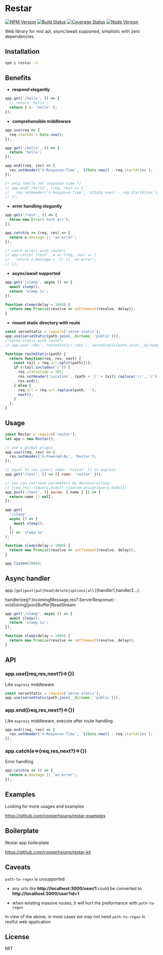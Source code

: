 # Restar

[![NPM Version][npm-image]][npm-url]
[![Build Status][travis-image]][travis-url]
[![Coverage Status][coverage-image]][coverage-url]
[![Node Version][node-image]][node-url]

Web library for rest api, async/await supported, simplistic with zero dependencies.

## Installation

```bash
npm i restar -S
```

## Benefits

- **respond elegantly**

```javascript
app.get('/hello', () => {
  // return 'hello';
  return { s: 'hello' };
});
```

- **comprehensible middleware**

```javascript
app.use(req => {
  req.startAt = Date.now();
});

app.get('/hello', () => {
  return 'hello';
});

app.end((req, res) => {
  res.setHeader('X-Response-Time', `${Date.now() - req.startAt}ms`);
});

/* only /hello set response time */
// app.end('/hello', (req, res) => {
//   res.setHeader('X-Response-Time', `${Date.now() - req.startAt}ms`);
// });
```

- **error handling elegantly**

```javascript
app.get('/test', () => {
  throw new Error('test err');
});

app.catch(e => (req, res) => {
  return e.message || 'an error';
});

/* catch errors with route*/
// app.catch('/test', e => (req, res) => {
//   return e.message + '2' || 'an error';
// });
```

- **async/await supported**

```javascript
app.get('/sleep', async () => {
  await sleep();
  return 'sleep 1s';
});

function sleep(delay = 1000) {
  return new Promise(resolve => setTimeout(resolve, delay));
}
```

- **mount static directory with route**

```javascript
const serveStatic = require('serve-static');
app.use(serveStatic(path.join(__dirname, 'public')));
/*serve static with route*/
// app.use('/doc', routeStatic('/doc'), serveStatic(path.join(__dirname, '../public', 'doc')));

function routeStatic(path) {
  return function(req, res, next) {
    const tail = req.url.split(path)[1];
    if (!tail.includes('/')) {
      res.statusCode = 302;
      res.setHeader('Location', (path + '/' + tail).replace('//', '/'));
      res.end();
    } else {
      req.url = req.url.replace(path, '');
      next();
    }
  };
}
```

## Usage

```javascript
const Restar = require('restar');
let app = new Restar();

// use a global plugin
app.use((req, res) => {
  res.setHeader('X-Powered-By', 'Restar');
});

// equal to res.json({ name: 'restar' }) in express
app.get('/test', () => ({ name: 'restar' }));

// you can retrieve parameters by deconstructing
// (req,res)-({query,body})-({param:assign(query,body)})
app.post('/test', ({ param: { name } }) => {
  return name || null;
});

app.get(
  '/sleep',
  async () => {
    await sleep();
  },
  () => 'sleep 1s'
);

function sleep(delay = 1000) {
  return new Promise(resolve => setTimeout(resolve, delay));
}

app.listen(3000);
```

## Async handler

app.`[get|post|put|head|delete|options|all]`(handler1,handler2...)

handler(req?:IncomingMessage,res?:ServerResponse) : void|string|json|Buffer|ReadStream

```javascript
app.get('/sleep', async () => {
  await sleep();
  return 'sleep 1s';
});

function sleep(delay = 1000) {
  return new Promise(resolve => setTimeout(resolve, delay));
}
```

## API

### app.use((req,res,next?)=>{})

Like `express` middleware

```javascript
const serveStatic = require('serve-static');
app.use(serveStatic(path.join(__dirname, 'public')));
```

### app.end((req,res,next?)=>{})

Like `express` middleware, execute after route handling

```javascript
app.end((req, res) => {
  res.setHeader('X-Response-Time', `${Date.now() - req.startAt}ms`);
});
```

### app.catch(e=>(req,res,next?)=>{})

Error handling

```javascript
app.catch(e => () => {
  return e.message || 'an error';
});
```

## Examples

Looking for more usages and examples

https://github.com/cooperhsiung/restar-examples

## Boilerplate

Restar app boilerplate

https://github.com/cooperhsiung/restar-kit

## Caveats

`path-to-regex` is unsupported

- any urls like **http://localhost:3000/user/1** could be converted to **http://localhost:3000/user?id=1**

- when existing massive routes, it will hurt the preformance with `path-to-regex`

In view of the above, in most cases we may not need `path-to-regex` in restful web application

## License

MIT

[npm-image]: https://img.shields.io/npm/v/restar.svg
[npm-url]: https://www.npmjs.com/package/restar
[travis-image]: https://travis-ci.org/cooperhsiung/restar.svg?branch=master
[travis-url]: https://travis-ci.org/cooperhsiung/restar
[travis-url]: https://travis-ci.org/cooperhsiung/restar
[coverage-image]: https://coveralls.io/repos/github/cooperhsiung/restar/badge.svg
[coverage-url]: https://coveralls.io/github/cooperhsiung/restar
[node-image]: https://img.shields.io/badge/node.js-%3E=8-brightgreen.svg
[node-url]: https://nodejs.org/download/
